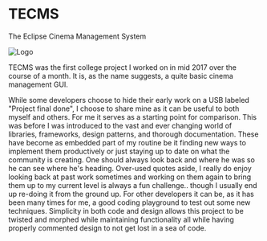 # TECMS
The Eclipse Cinema Management System

![Logo](https://i.imgur.com/Y3UOoNd.png)

TECMS was the first college project I worked on in mid 2017 over the course of a month. It is, as the name suggests, a quite basic cinema management GUI.

While some developers choose to hide their early work on a USB labeled "Project final done", I choose to share mine as it can be useful to both myself and others. 
For me it serves as a starting point for comparison. This was before I was introduced to the vast and ever changing world of libraries, frameworks, design patterns, and thorough documentation. These have become as embedded part of my routine be it finding new ways to implement them productively or just staying up to date on what the community is creating. One should always look back and where he was so he can see where he's heading. Over-used quotes aside, I really do enjoy looking back at past work sometimes and working on them again to bring them up  to my current level is always a fun challenge.. though I usually end up re-doing it from the ground up.
For other developers it can be, as it has been many times for me, a good coding playground to test out some new techniques. Simplicity in both code and design allows this project to be twisted and morphed while maintaining functionality all while having properly commented design to not get lost in a sea of code.
